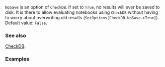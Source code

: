`NoSave` is an option of `CheckDB`. If set to `True`, no results will ever be saved to disk. It is there to allow evaluating notebooks using `CheckDB` without having to worry about overwriting old results (`SetOptions[CheckDB,NoSave->True]`).  Default value: `False`.

### See also

[CheckDB](CheckDB).

### Examples